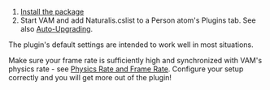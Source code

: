 1. [Install the package](/docs/general/installing_addon_packages/)
2. Start VAM and add Naturalis.cslist to a Person atom's Plugins tab. See also [Auto-Upgrading](./auto_upgrading/).

The plugin's default settings are intended to work well in most situations.

Make sure your frame rate is sufficiently high and synchronized with VAM's physics rate - see [Physics Rate and Frame Rate](/docs/general/physics_rate_and_frame_rate/). Configure your setup correctly and you will get more out of the plugin!
